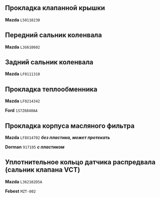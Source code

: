 ## Прокладка клапанной крышки

__Mazda__ `L50110230`

## Передний сальник коленвала

__Mazda__ `L3G610602`

## Задний сальник коленвала

__Mazda__ `LF0111310`

## Прокладка теплообменника

__Mazda__ `LF0214342`

__Ford__ `1S7Z6840AA`

## Прокладка корпуса масляного фильтра

__Mazda__ `LF8X14702` ***без пластика, может протекать***

__Dorman__ `917105` ***с пластиком***

## Уплотнительное кольцо датчика распредвала (сальник клапана VCT)

__Mazda__ `L362102D5A`

__Febest__ `MZT-002`